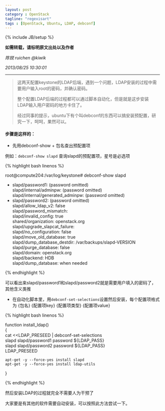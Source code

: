 ```yaml
---
layout: post
category : OpenStack
tagline: "regexisart"
tags : [OpenStack, Ubuntu, LDAP, debconf]
---
```

{% include JB/setup %}

**如需转载，请标明原文出处以及作者**

*陈锐 ruichen @kiwik*

*2013/08/25 10:30:01*

----------


> 这两天配置keystone的LDAP后端，遇到一个问题，LDAP安装的过程中需要用户输入root的密码，并确认密码。
> 
> 整个配置LDAP后端的过程都可以通过脚本自动化，但是就是这步安装LDAP输入用户密码的地方卡住了。
> 
> 经过同事的提示，ubuntu下有个叫debconf的东西可以搞安装预配置，研究一下，呵呵，果然可以。


#### 步骤是这样的：

 - 先用debconf-show + 包名查出预配置项

例如：`debconf-show slapd` 查询slapd的预配置项，星号是必选项

{% highlight bash linenos %}

root@compute204:/var/log/keystone# debconf-show slapd  
* slapd/password1: (password omitted)  
  slapd/internal/adminpw: (password omitted)  
  slapd/internal/generated_adminpw: (password omitted)  
* slapd/password2: (password omitted)  
  slapd/allow_ldap_v2: false  
  slapd/password_mismatch:  
  slapd/invalid_config: true  
  shared/organization: openstack.org  
  slapd/upgrade_slapcat_failure:  
  slapd/no_configuration: false  
  slapd/move_old_database: true  
  slapd/dump_database_destdir: /var/backups/slapd-VERSION  
  slapd/purge_database: false  
  slapd/domain: openstack.org  
  slapd/backend: HDB  
  slapd/dump_database: when needed  

{% endhighlight %}

可以看出来slapd/password1和slapd/password2就是需要用户填入的密码了，其他含义类推

- 在自动化脚本里，用`debconf-set-selections`设置然后安装，每个配置项格式为  {包名} {配置项key} {配置项类型} {配置项value}

{% highlight bash linenos %}

function install_ldap()  
{  
    cat <<LDAP_PRESEED | debconf-set-selections   
slapd slapd/password1 password ${LDAP_PASS}  
slapd slapd/password2 password ${LDAP_PASS}  
LDAP_PRESEED  
  
    apt-get -y --force-yes install slapd  
    apt-get -y --force-yes install ldap-utils  
  
} 

{% endhighlight %}

然后安装LDAP的过程就完全不需要人为干预了

大家要是有其他的软件需要自动安装，可以按照此方法尝试一下。